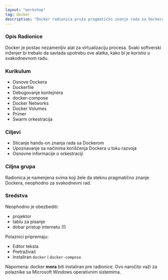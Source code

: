 ```yaml
---
layout: "workshop"
tag: docker
description: "Docker radionica pruža pragmatično znanje rada sa Dockerom."
---
```


### Opis Radionice

Docker je postao nezamenljiv alat za virtualizaciju procesa. Svaki softverski inženjer bi trebalo da savlada upotrebu ove alatka, kako bi je koristio u svakodnevnom radu.

### Kurikulum

+ Osnove Dockera
+ Dockerfile
+ Debugovanje kontejnera
+ docker-compose
+ Docker Networks
+ Docker Volumes
+ Primer
+ Swarm orkestracija

### Ciljevi

+ Sticanje hands-on znanja rada sa Dockerom
+ Upoznavanje sa načinima koriščenja Dockera u toku razvoja
+ Osnovne informacije o orkestraciji


### Ciljna grupa

Radionica je namenjena svima koji žele da steknu pragmatično znanje Dockera, neophodno za svakodnevni rad.

### Sredstva

Neophodno je obezbediti:

+ projektor
+ tablu za pisanje
+ dobar pristup internetu (!)

Polaznici pripremaju:

+ Editor teksta
+ Pretraživač
+ Instaliran `docker` i `docker-compose`

Napomena: docker **mora** biti instaliran pre radionice. Ovo naročito važi za polaznike sa Microsoft Windows operativnim sistemima.
